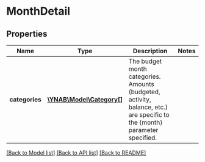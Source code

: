 # MonthDetail

## Properties
Name | Type | Description | Notes
------------ | ------------- | ------------- | -------------
**categories** | [**\YNAB\Model\Category[]**](Category.md) | The budget month categories.  Amounts (budgeted, activity, balance, etc.) are specific to the {month} parameter specified. | 

[[Back to Model list]](../../README.md#documentation-for-models) [[Back to API list]](../../README.md#documentation-for-api-endpoints) [[Back to README]](../../README.md)

